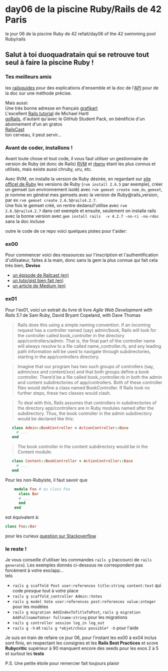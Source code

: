 # day06 de la piscine Ruby/Rails de 42 Paris
le jour 06 de la piscine Ruby de 42 refait/day06 of the 42 swimming pool Ruby/rails  
  
## Salut à toi duoquadratain qui se retrouve tout seul à faire la piscine Ruby !  
  
  
### Tes meilleurs amis  
les [railsguides](https://guides.rubyonrails.org/) pour des explications d'ensemble et la doc de l'[API](https://api.rubyonrails.org/) pour de la doc sur une méthode précise.  
  
Mais aussi:  
Une très bonne adresse en français [grafikart](https://www.grafikart.fr/tutoriels/ruby-on-rails)  
L'excellent [Rails tutorial](https://www.railstutorial.org/book) de Michael Hartl  
[goRails](https://gorails.com/series), d'autant qu'avec le GitHub Student Pack, on bénéficie d'un abonnement d'un an gratos  
[RailsCast](http://railscasts.com/)  
ton cerveau, il peut servir...    
  
### Avant de coder, installons !  
Avant toute chose et tout code, il vous faut utiliser un gestionnaire de version de Ruby (et donc de Rails) [RVM](https://rvm.io/) et [rbenv](https://github.com/rbenv/rbenv#readme) étant les plus connus et utilisés, mais existe aussi chruby, uru, etc.  
  
Avec RVM, on installe la version de Ruby désirée, en regardant sur [site officel de Ruby](https://www.ruby-lang.org/en/downloads/releases/) les versions de Ruby (`rvm install 2.6.5` par exemple), créer un gemset (un environnement isolé) avec `rvm gemset create nom_du_gemset`, je nomme en général mes gemsets avec la version de Ruby@rails_version, par ex `rvm gemset create 2.6.5@rails4.2.7`.  
Une fois le gemset créé, on rentre dedans/l'utilise avec `rvm 2.6.5@rails4.2.7` dans cet exemple et ensuite, seulement on installe rails avec la bonne version avec `gem install rails  -v 4.2.7 -no-ri -no-rdoc` sans la doc incluse  


outre le code de ce repo voici quelques pistes pour t'aider:  

### ex00  

Pour commencer voici des ressources sur l'inscription et l'authentification d'utilisateur, faites à la main, donc sans la gem la plus connue qui fait cela très bien, **Devise**  
* [un épisode de Railcast (en)](http://railscasts.com/episodes/250-authentication-from-scratch-revised)  
* [un tuto/gist bien fait (en)](https://gist.github.com/iscott/4618dc0c85acb3daa5c26641d8be8d0d)  
* [un article de Medium (en)](https://medium.com/@ColeHall/rails-authorization-without-using-3rd-party-gems-47545c694343)  
  
  
### ex01  
Pour l'ex01, voici un extrait du livre di livre *Agile Web Development with Rails 5.1*  de Sam Ruby, David Bryant Copeland, with Dave Thomas  

> Rails does this using a simple naming convention. If an incoming request has a controller named (say) admin/book, Rails will look for the controller called book_controller in the directory app/controllers/admin. That is, the final part of the controller name will always resolve to a file called name_controller.rb, and any leading path information will be used to navigate through subdirectories, starting in the app/controllers directory.

> Imagine that our program has two such groups of controllers (say, admin/xxx and content/xxx) and that both groups define a book controller. There’d be a file called book_controller.rb in both the admin and content subdirectories of app/controllers. Both of these controller files would define a class named BookController. If Rails took no further steps, these two classes would clash.

> To deal with this, Rails assumes that controllers in subdirectories of the directory app/controllers are in Ruby modules named after the subdirectory. Thus, the book controller in the admin subdirectory would be declared like this:

> 
```ruby
​ 	​class​ Admin::BookController < ActionController::Base
​ 	  ​# ...​
​ 	​end​
```
> The book controller in the content subdirectory would be in the Content module:
```ruby
​ 	​class​ Content::BookController < ActionController::Base
​ 	  ​# ...​
​ 	​end​
```

Pour les non-Rubyiste, il faut savoir que
```ruby
	module Foo # ou class Foo
	  class Bar
	  # ...
	  end
	end
```
est équivalent à:  
```ruby
class Foo::Bar
``` 
pour les curieux [question sur Stackoverflow](https://stackoverflow.com/questions/7821459/whats-the-difference-between-these-ruby-namespace-conventions)  
  
### le reste !  
Je vous conseille d'utiliser les commandes `rails g`  (raccourci de `rails generate`). Les exemples donnés ci-dessous ne correspondent pas forcèment à votre exo/app...  
tels 
* `rails g scaffold Post user:references title:string content:text` qui code *presque* tout à votre place  
* `rails g scaffold_controller Admin::Votes`  
* `rails g model Vote user:references post:references value:integer` pour les modèles
* `rails g migration AddIndexToTitleToPost`, `rails g migration AddFullnameToUser fullname:string` pour les migrations  
* `rails g controller session log_in log_out`
* `rails g -h` et `rails g *objet/choix possible* -h` pour l'aide

Je suis en train de refaire ce jour 06, pour l'instant les ex00 à ex04 inclus sont finis, en respectant les consignes et les **Rails Best Practices** et score **Rubycritic** supérieur à 90
manquent encore des seeds pour les exos 2 à 5 et surtout les **tests**  

P.S. Une petite étoile pour remercier fait toujours plaisir